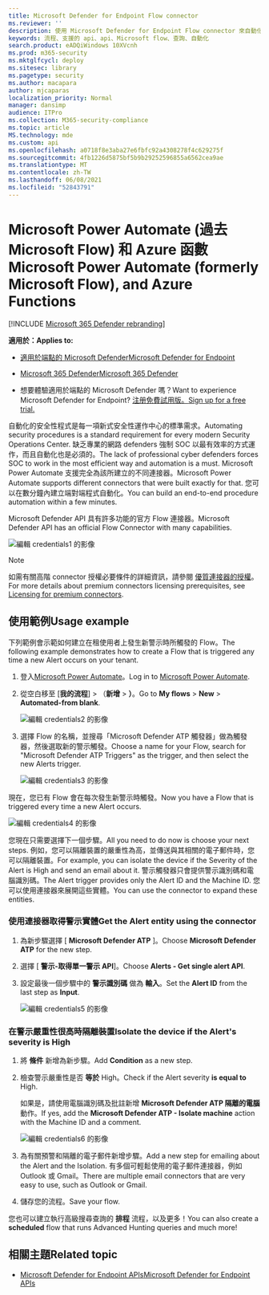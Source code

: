 ```yaml
---
title: Microsoft Defender for Endpoint Flow connector
ms.reviewer: ''
description: 使用 Microsoft Defender for Endpoint Flow connector 來自動化安全性，並建立一個流程，每當租使用者發生新警示時，就會觸發此流程。
keywords: 流程、支援的 api、api、Microsoft flow、查詢、自動化
search.product: eADQiWindows 10XVcnh
ms.prod: m365-security
ms.mktglfcycl: deploy
ms.sitesec: library
ms.pagetype: security
ms.author: macapara
author: mjcaparas
localization_priority: Normal
manager: dansimp
audience: ITPro
ms.collection: M365-security-compliance
ms.topic: article
MS.technology: mde
ms.custom: api
ms.openlocfilehash: a0718f8e3aba27e6fbfc92a4308278f4c629275f
ms.sourcegitcommit: 4fb1226d5875bf5b9b29252596855a6562cea9ae
ms.translationtype: MT
ms.contentlocale: zh-TW
ms.lasthandoff: 06/08/2021
ms.locfileid: "52843791"
---
```

# <a name="microsoft-power-automate-formerly-microsoft-flow-and-azure-functions"></a><span data-ttu-id="44893-104">Microsoft Power Automate (過去 Microsoft Flow) 和 Azure 函數</span><span class="sxs-lookup"><span data-stu-id="44893-104">Microsoft Power Automate (formerly Microsoft Flow), and Azure Functions</span></span>

[!INCLUDE [Microsoft 365 Defender rebranding](../../includes/microsoft-defender.md)]

<span data-ttu-id="44893-105">**適用於：**</span><span class="sxs-lookup"><span data-stu-id="44893-105">**Applies to:**</span></span>
- [<span data-ttu-id="44893-106">適用於端點的 Microsoft Defender</span><span class="sxs-lookup"><span data-stu-id="44893-106">Microsoft Defender for Endpoint</span></span>](https://go.microsoft.com/fwlink/p/?linkid=2154037)
- [<span data-ttu-id="44893-107">Microsoft 365 Defender</span><span class="sxs-lookup"><span data-stu-id="44893-107">Microsoft 365 Defender</span></span>](https://go.microsoft.com/fwlink/?linkid=2118804)


- <span data-ttu-id="44893-108">想要體驗適用於端點的 Microsoft Defender 嗎？</span><span class="sxs-lookup"><span data-stu-id="44893-108">Want to experience Microsoft Defender for Endpoint?</span></span> [<span data-ttu-id="44893-109">注册免費試用版。</span><span class="sxs-lookup"><span data-stu-id="44893-109">Sign up for a free trial.</span></span>](https://www.microsoft.com/microsoft-365/windows/microsoft-defender-atp?ocid=docs-wdatp-exposedapis-abovefoldlink) 

<span data-ttu-id="44893-110">自動化的安全性程式是每一項新式安全性運作中心的標準需求。</span><span class="sxs-lookup"><span data-stu-id="44893-110">Automating security procedures is a standard requirement for every modern Security Operations Center.</span></span> <span data-ttu-id="44893-111">缺乏專業的網路 defenders 強制 SOC 以最有效率的方式運作，而且自動化也是必須的。</span><span class="sxs-lookup"><span data-stu-id="44893-111">The lack of professional cyber defenders forces SOC to work in the most efficient way and automation is a must.</span></span> <span data-ttu-id="44893-112">Microsoft Power Automate 支援完全為該所建立的不同連接器。</span><span class="sxs-lookup"><span data-stu-id="44893-112">Microsoft Power Automate supports different connectors that were built exactly for that.</span></span> <span data-ttu-id="44893-113">您可以在數分鐘內建立端對端程式自動化。</span><span class="sxs-lookup"><span data-stu-id="44893-113">You can build an end-to-end procedure automation within a few minutes.</span></span>

<span data-ttu-id="44893-114">Microsoft Defender API 具有許多功能的官方 Flow 連接器。</span><span class="sxs-lookup"><span data-stu-id="44893-114">Microsoft Defender API has an official Flow Connector with many capabilities.</span></span>

![編輯 credentials1 的影像](images/api-flow-0.png)

> [!NOTE]
> <span data-ttu-id="44893-116">如需有關高階 connector 授權必要條件的詳細資訊，請參閱 [優質連接器的授權](/power-automate/triggers-introduction#licensing-for-premium-connectors)。</span><span class="sxs-lookup"><span data-stu-id="44893-116">For more details about premium connectors licensing prerequisites, see [Licensing for premium connectors](/power-automate/triggers-introduction#licensing-for-premium-connectors).</span></span>


## <a name="usage-example"></a><span data-ttu-id="44893-117">使用範例</span><span class="sxs-lookup"><span data-stu-id="44893-117">Usage example</span></span>

<span data-ttu-id="44893-118">下列範例會示範如何建立在租使用者上發生新警示時所觸發的 Flow。</span><span class="sxs-lookup"><span data-stu-id="44893-118">The following example demonstrates how to create a Flow that is triggered any time a new Alert occurs on your tenant.</span></span>

1. <span data-ttu-id="44893-119">登入[Microsoft Power Automate](https://flow.microsoft.com)。</span><span class="sxs-lookup"><span data-stu-id="44893-119">Log in to [Microsoft Power Automate](https://flow.microsoft.com).</span></span>

2. <span data-ttu-id="44893-120">從空白移至 [**我的流程**]  >  （**新增**  >  **）**。</span><span class="sxs-lookup"><span data-stu-id="44893-120">Go to **My flows** > **New** > **Automated-from blank**.</span></span>

    ![編輯 credentials2 的影像](images/api-flow-1.png)

3. <span data-ttu-id="44893-122">選擇 Flow 的名稱，並搜尋「Microsoft Defender ATP 觸發器」做為觸發器，然後選取新的警示觸發。</span><span class="sxs-lookup"><span data-stu-id="44893-122">Choose a name for your Flow, search for "Microsoft Defender ATP Triggers" as the trigger, and then select the new Alerts trigger.</span></span>

    ![編輯 credentials3 的影像](images/api-flow-2.png)

<span data-ttu-id="44893-124">現在，您已有 Flow 會在每次發生新警示時觸發。</span><span class="sxs-lookup"><span data-stu-id="44893-124">Now you have a Flow that is triggered every time a new Alert occurs.</span></span>

![編輯 credentials4 的影像](images/api-flow-3.png)

<span data-ttu-id="44893-126">您現在只需要選擇下一個步驟。</span><span class="sxs-lookup"><span data-stu-id="44893-126">All you need to do now is choose your next steps.</span></span>
<span data-ttu-id="44893-127">例如，您可以隔離裝置的嚴重性為高，並傳送與其相關的電子郵件時，您可以隔離裝置。</span><span class="sxs-lookup"><span data-stu-id="44893-127">For example, you can isolate the device if the Severity of the Alert is High and send an email about it.</span></span>
<span data-ttu-id="44893-128">警示觸發器只會提供警示識別碼和電腦識別碼。</span><span class="sxs-lookup"><span data-stu-id="44893-128">The Alert trigger provides only the Alert ID and the Machine ID.</span></span> <span data-ttu-id="44893-129">您可以使用連接器來展開這些實體。</span><span class="sxs-lookup"><span data-stu-id="44893-129">You can use the connector to expand these entities.</span></span>

### <a name="get-the-alert-entity-using-the-connector"></a><span data-ttu-id="44893-130">使用連接器取得警示實體</span><span class="sxs-lookup"><span data-stu-id="44893-130">Get the Alert entity using the connector</span></span>

1. <span data-ttu-id="44893-131">為新步驟選擇 [ **Microsoft Defender ATP** ]。</span><span class="sxs-lookup"><span data-stu-id="44893-131">Choose **Microsoft Defender ATP** for the new step.</span></span>

2. <span data-ttu-id="44893-132">選擇 [ **警示-取得單一警示 API**]。</span><span class="sxs-lookup"><span data-stu-id="44893-132">Choose **Alerts - Get single alert API**.</span></span>

3. <span data-ttu-id="44893-133">設定最後一個步驟中的 **警示識別碼** 做為 **輸入**。</span><span class="sxs-lookup"><span data-stu-id="44893-133">Set the **Alert ID** from the last step as **Input**.</span></span>

    ![編輯 credentials5 的影像](images/api-flow-4.png)

### <a name="isolate-the-device-if-the-alerts-severity-is-high"></a><span data-ttu-id="44893-135">在警示嚴重性很高時隔離裝置</span><span class="sxs-lookup"><span data-stu-id="44893-135">Isolate the device if the Alert's severity is High</span></span>

1. <span data-ttu-id="44893-136">將 **條件** 新增為新步驟。</span><span class="sxs-lookup"><span data-stu-id="44893-136">Add **Condition** as a new step.</span></span>

2. <span data-ttu-id="44893-137">檢查警示嚴重性是否 **等於** High。</span><span class="sxs-lookup"><span data-stu-id="44893-137">Check if the Alert severity **is equal to** High.</span></span>

   <span data-ttu-id="44893-138">如果是，請使用電腦識別碼及批註新增 **Microsoft Defender ATP 隔離的電腦** 動作。</span><span class="sxs-lookup"><span data-stu-id="44893-138">If yes, add the **Microsoft Defender ATP - Isolate machine** action with the Machine ID and a comment.</span></span>

    ![編輯 credentials6 的影像](images/api-flow-5.png)

3. <span data-ttu-id="44893-140">為有關預警和隔離的電子郵件新增步驟。</span><span class="sxs-lookup"><span data-stu-id="44893-140">Add a new step for emailing about the Alert and the Isolation.</span></span> <span data-ttu-id="44893-141">有多個可輕鬆使用的電子郵件連接器，例如 Outlook 或 Gmail。</span><span class="sxs-lookup"><span data-stu-id="44893-141">There are multiple email connectors that are very easy to use, such as Outlook or Gmail.</span></span>

4. <span data-ttu-id="44893-142">儲存您的流程。</span><span class="sxs-lookup"><span data-stu-id="44893-142">Save your flow.</span></span>

<span data-ttu-id="44893-143">您也可以建立執行高級搜尋查詢的 **排程** 流程，以及更多！</span><span class="sxs-lookup"><span data-stu-id="44893-143">You can also create a **scheduled** flow that runs Advanced Hunting queries and much more!</span></span>

## <a name="related-topic"></a><span data-ttu-id="44893-144">相關主題</span><span class="sxs-lookup"><span data-stu-id="44893-144">Related topic</span></span>
- [<span data-ttu-id="44893-145">Microsoft Defender for Endpoint APIs</span><span class="sxs-lookup"><span data-stu-id="44893-145">Microsoft Defender for Endpoint APIs</span></span>](apis-intro.md)
